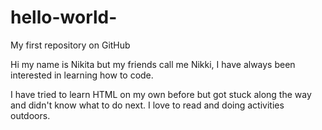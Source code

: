 # hello-world-
My first repository on GitHub

Hi my name is Nikita but my friends call me Nikki, I have always been interested in learning how to code.

I have tried to learn HTML on my own before but got stuck along the way and didn't know what to do next.
I love to read and doing activities outdoors.
